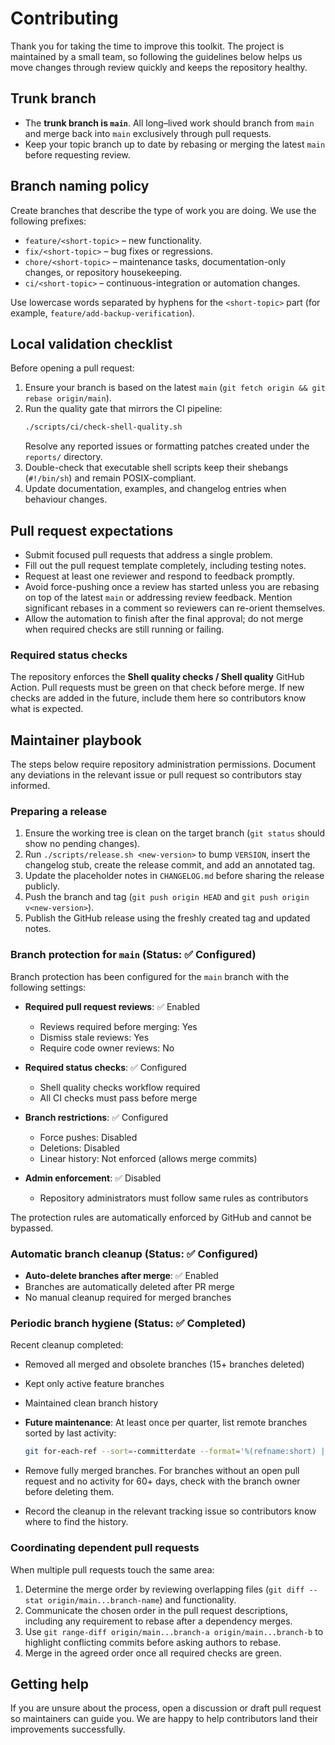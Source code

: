 # Contributing

Thank you for taking the time to improve this toolkit. The project is maintained by a small team, so following the guidelines below helps us move changes through review quickly and keeps the repository healthy.

## Trunk branch

- The **trunk branch is `main`**. All long–lived work should branch from `main` and merge back into `main` exclusively through pull requests.
- Keep your topic branch up to date by rebasing or merging the latest `main` before requesting review.

## Branch naming policy

Create branches that describe the type of work you are doing. We use the following prefixes:

- `feature/<short-topic>` – new functionality.
- `fix/<short-topic>` – bug fixes or regressions.
- `chore/<short-topic>` – maintenance tasks, documentation-only changes, or repository housekeeping.
- `ci/<short-topic>` – continuous-integration or automation changes.

Use lowercase words separated by hyphens for the `<short-topic>` part (for example, `feature/add-backup-verification`).

## Local validation checklist

Before opening a pull request:

1. Ensure your branch is based on the latest `main` (`git fetch origin && git rebase origin/main`).
2. Run the quality gate that mirrors the CI pipeline:
   ```sh
   ./scripts/ci/check-shell-quality.sh
   ```
   Resolve any reported issues or formatting patches created under the `reports/` directory.
3. Double-check that executable shell scripts keep their shebangs (`#!/bin/sh`) and remain POSIX-compliant.
4. Update documentation, examples, and changelog entries when behaviour changes.

## Pull request expectations

- Submit focused pull requests that address a single problem.
- Fill out the pull request template completely, including testing notes.
- Request at least one reviewer and respond to feedback promptly.
- Avoid force-pushing once a review has started unless you are rebasing on top of the latest `main` or addressing review feedback. Mention significant rebases in a comment so reviewers can re-orient themselves.
- Allow the automation to finish after the final approval; do not merge when required checks are still running or failing.

### Required status checks

The repository enforces the **Shell quality checks / Shell quality** GitHub Action. Pull requests must be green on that check before merge. If new checks are added in the future, include them here so contributors know what is expected.

## Maintainer playbook

The steps below require repository administration permissions. Document any deviations in the relevant issue or pull request so contributors stay informed.

### Preparing a release

1. Ensure the working tree is clean on the target branch (`git status` should show no pending changes).
2. Run `./scripts/release.sh <new-version>` to bump `VERSION`, insert the changelog stub, create the release commit, and add an annotated tag.
3. Update the placeholder notes in `CHANGELOG.md` before sharing the release publicly.
4. Push the branch and tag (`git push origin HEAD` and `git push origin v<new-version>`).
5. Publish the GitHub release using the freshly created tag and updated notes.

### Branch protection for `main` (Status: ✅ Configured)

Branch protection has been configured for the `main` branch with the following settings:

- **Required pull request reviews**: ✅ Enabled
  - Reviews required before merging: Yes
  - Dismiss stale reviews: Yes
  - Require code owner reviews: No

- **Required status checks**: ✅ Configured
  - Shell quality checks workflow required
  - All CI checks must pass before merge

- **Branch restrictions**: ✅ Configured
  - Force pushes: Disabled
  - Deletions: Disabled
  - Linear history: Not enforced (allows merge commits)

- **Admin enforcement**: ✅ Disabled
  - Repository administrators must follow same rules as contributors

The protection rules are automatically enforced by GitHub and cannot be bypassed.

### Automatic branch cleanup (Status: ✅ Configured)

- **Auto-delete branches after merge**: ✅ Enabled
- Branches are automatically deleted after PR merge
- No manual cleanup required for merged branches

### Periodic branch hygiene (Status: ✅ Completed)

Recent cleanup completed:
- Removed all merged and obsolete branches (15+ branches deleted)
- Kept only active feature branches
- Maintained clean branch history

- **Future maintenance**: At least once per quarter, list remote branches sorted by last activity:
  ```sh
  git for-each-ref --sort=-committerdate --format='%(refname:short) | %(committerdate:short)' refs/remotes/origin
  ```
- Remove fully merged branches. For branches without an open pull request and no activity for 60+ days, check with the branch owner before deleting them.
- Record the cleanup in the relevant tracking issue so contributors know where to find the history.

### Coordinating dependent pull requests

When multiple pull requests touch the same area:

1. Determine the merge order by reviewing overlapping files (`git diff --stat origin/main...branch-name`) and functionality.
2. Communicate the chosen order in the pull request descriptions, including any requirement to rebase after a dependency merges.
3. Use `git range-diff origin/main...branch-a origin/main...branch-b` to highlight conflicting commits before asking authors to rebase.
4. Merge in the agreed order once all required checks are green.

## Getting help

If you are unsure about the process, open a discussion or draft pull request so maintainers can guide you. We are happy to help contributors land their improvements successfully.
